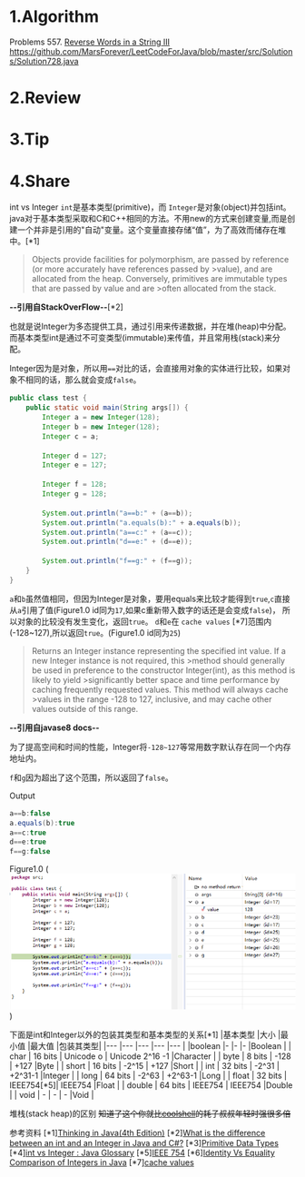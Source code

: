 
# 1.Algorithm

Problems 557. [Reverse Words in a String III](https://leetcode.com/problems/reverse-words-in-a-string-iii/)
https://github.com/MarsForever/LeetCodeForJava/blob/master/src/Solutions/Solution728.java

# 2.Review


# 3.Tip


# 4.Share
int vs Integer
`int`是基本类型(primitive)，而 `Integer`是对象(object)并包括int。
java对于基本类型采取和C和C++相同的方法。不用new的方式来创建变量,而是创建一个并非是引用的"自动"变量。这个变量直接存储“值”，为了高效而储存在堆中。[*1]

>Objects provide facilities for polymorphism, are passed by reference (or more accurately have references passed by >value), and are allocated from the heap. Conversely, primitives are immutable types that are passed by value and are >often allocated from the stack.

**--引用自StackOverFlow--**[*2]

也就是说Integer为多态提供工具，通过引用来传递数据，并在堆(heap)中分配。而基本类型int是通过不可变类型(immutable)来传值，并且常用栈(stack)来分配。

Integer因为是对象，所以用`==`对比的话，会直接用对象的实体进行比较，如果对象不相同的话，那么就会变成`false`。
```java
public class test {
	public static void main(String args[]) {
		Integer a = new Integer(128);
		Integer b = new Integer(128);
		Integer c = a;
		
		Integer d = 127;
		Integer e = 127;
		
		Integer f = 128;
		Integer g = 128;
		
		System.out.println("a==b:" + (a==b));
		System.out.println("a.equals(b):" + a.equals(b));
		System.out.println("a==c:" + (a==c));
		System.out.println("d==e:" + (d==e));
		
		System.out.println("f==g:" + (f==g));
	}
}

```
`a`和`b`虽然值相同，但因为Integer是对象，要用equals来比较才能得到`true`,`c`直接从`a`引用了值(Figure1.0 id同为`17`,如果c重新带入数字的话还是会变成`false`)，
所以对象的比较没有发生变化，返回`true`。
`d`和`e`在 `cache values` [*7]范围内(-128~127),所以返回`true`。(Figure1.0 id同为`25`)

>Returns an Integer instance representing the specified int value. If a new Integer instance is not required, this >method should generally be used in preference to the constructor Integer(int), as this method is likely to yield >significantly better space and time performance by caching frequently requested values. This method will always cache >values in the range -128 to 127, inclusive, and may cache other values outside of this range.

**--引用自javase8 docs--** 

为了提高空间和时间的性能，Integer将`-128~127`等常用数字默认存在同一个内存地址内。

`f`和`g`因为超出了这个范围，所以返回了`false`。

Output
```java
a==b:false
a.equals(b):true
a==c:true
d==e:true
f==g:false
```
Figure1.0
(![alt text](https://github.com/MarsForever/MarsForever_ARTS/blob/master/image/screenshot_intVsInteger_20181102.png))

下面是int和Integer以外的包装其类型和基本类型的关系[*1] 
|基本类型  |大小     |最小值      |最大值           |包装其类型|
|---      |---      |---        |---              |---         |
|boolean  |-        |-          |-                |Boolean     |
| char    | 16 bits | Unicode o | Unicode 2^16 -1 |Character   |
| byte    | 8 bits  | -128      | +127            |Byte   |
| short   | 16 bits | -2^15     | +127            |Short   |
| int     | 32 bits | -2^31     | +2^31-1         |Integer   |
| long    | 64 bits | -2^63     | +2^63-1         |Long   |
| float   | 32 bits | IEEE754[*5]| IEEE754         |Float   |
| double  | 64 bits | IEEE754   | IEEE754         |Double   |
| void    | -       | -         | -               |Void   |


堆栈(stack heap)的区别 ~~知道了这个你就比[coolshell](https://coolshell.cn/)的耗子叔叔年轻时强很多倍~~

参考资料 
[*1][Thinking in Java(4th Edition)](https://www.amazon.com/Thinking-Java-4th-Bruce-Eckel/dp/0131872486) 
[*2][What is the difference between an int and an Integer in Java and C#?](https://stackoverflow.com/questions/564/what-is-the-difference-between-an-int-and-an-integer-in-java-and-c)
[*3][Primitive Data Types](https://docs.oracle.com/javase/tutorial/java/nutsandbolts/datatypes.html)
[*4][int vs Integer : Java Glossary](http://mindprod.com/jgloss/intvsinteger.html)
[*5][IEEE 754](https://www.wikiwand.com/en/IEEE_754)
[*6][Identity Vs Equality Comparison of Integers in Java](https://vijayanbu001.blogspot.com/2016/07/identity-vs-equality-comparison-of.html)
[*7][cache values](https://docs.oracle.com/javase/8/docs/api/?java/lang/Integer.html)